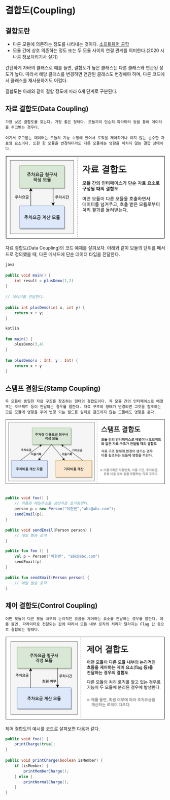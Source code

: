 # 결합도(Coupling)
## 결합도란 
* 다른 모듈에 의존하는 정도를 나타내는 것이다. [소프트웨어 공학](https://ko.wikipedia.org/wiki/%EC%86%8C%ED%94%84%ED%8A%B8%EC%9B%A8%EC%96%B4_%EA%B3%B5%ED%95%99)
* 모듈 간에 상호 의존하는 정도 또는 두 모듈 사이의 연결 관계를 의미한다.(2020 시나공 정보처리기사 실기)

간단하게 자바의 클래스로 예를 들면, 결합도가 높은 클래스는 다른 클래스와 연관된 정도가 높다. 따라서 해당 클래스를 변경하면 연관된 클래스도 변경해야 하며, 다른 코드에서 클래스를 재사용하기도 어렵다.

결합도는 아래와 같이 결합 정도에 따라 6개 단계로 구분된다.

## 자료 결합도(Data Coupling)
    가장 낮은 결합도를 갖는다. 가장 좋은 형태다. 모듈끼리 단순히 파라미터 등을 통해 데이터를 주고받는 경우다.

    여기서 주고받는 데이터는 모듈의 기능 수행에 있어서 로직을 제어하거나 하지 않는 순수한 자료형 요소이다. 또한 한 모듈을 변경하더라도 다른 모듈에는 영향을 끼치지 않는 결합 상태이다.

![data coupling](../img/data_coupling_img.jpg)

자료 결합도(Data Coupling)의 코드 예제를 살펴보자. 아래와 같이 모듈의 단위를 메서드로 정의했을 때, 다른 메서드에 단순 데이터 타입을 전달한다.

```java
java 

public void main() {
    int result = plusDemo(1,2)
}

// 데이터를 전달한다.

public int plusDemo(int x, int y) {
    return x + y;
}
```


```kotlin
kotlin  

fun main() {
    plusDemo(3,4)
}

fun plusDemo(x : Int, y : Int) {
    return x + y
}
```
## 스탬프 결합도(Stamp Coupling)
    두 모듈이 동일한 자료 구조를 참조하는 형태의 결합도이다. 즉 모듈 간의 인터페이스로 배열 또는 오브젝트 등이 전달되는 경우를 말한다. 자료 구조의 형태가 변경되면 그것을 참조하는 모든 모듈에 영향을 주며 변경 되는 필드를 실제로 참조하지 않는 모듈에도 영향을 준다.

![stamp coupling](../img/stamp_coupling_img.jpg)


```java

public void foo() {
    // 이름과 메일주소를 생성자로 초기화한다.
    person p = new Person("이현빈","abc@abc.com");
    sendEmail(p);
}

public void sendEmail(Person person) {
    // 메일 발송 로직
}
```

```kotlin
public fun foo () {
    val p = Person("이현빈", "abc@abc.com")
    sendEmail(p)
}

public fun sendEmail(Person person) {
    // 메일 발송 로직
}
```

## 제어 결합도(Control Coupling)
    어떤 모듈이 다른 모듈 내부의 논리적인 흐름을 제어하는 요소를 전달하는 경우를 말한다. 예를 들면, 파라미터로 전달되는 값에 따라서 모듈 내부 로직의 처리가 달라지는 Flag 값 등으로 결합되는 형태다.

![control coupling](../img/control_coupling_img.jpg)

제어 결합도의 예시를 코드로 살펴보면 다음과 같다.
```java
public void foo() {
    printCharge(true);
}

public void printCharge(boolean isMember) {
    if (isMember) {
        printMemberCharge();
    } else {
        printNormalCharge();
    }
}
```